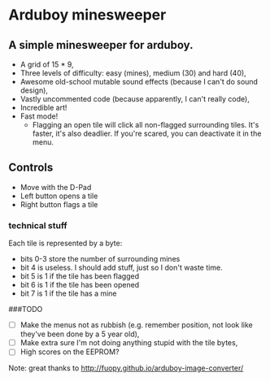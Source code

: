 # Arduboy minesweeper

## A simple minesweeper for arduboy.
- A grid of 15 * 9,
- Three levels of difficulty: easy (mines), medium (30) and hard (40),
- Awesome old-school mutable sound effects (because I can't do sound design),
- Vastly uncommented code (because apparently, I can't really code),
- Incredible art!
- Fast mode!
  - Flagging an open tile will click all non-flagged surrounding tiles. It's faster, it's also deadlier. If you're scared, you can deactivate it in the menu.

## Controls
- Move with the D-Pad
- Left button opens a tile
- Right button flags a tile


### technical stuff
Each tile is represented by a byte:
- bits 0-3 store the number of surrounding mines
- bit 4 is useless. I should add stuff, just so I don't waste time.
- bit 5 is 1 if the tile has been flagged
- bit 6 is 1 if the tile has been opened
- bit 7 is 1 if the tile has a mine

###TODO
- [ ] Make the menus not as rubbish (e.g. remember position, not look like they've been done by a 5 year old),
- [ ] Make extra sure I'm not doing anything stupid with the tile bytes,
- [ ] High scores on the EEPROM?

Note: great thanks to http://fuopy.github.io/arduboy-image-converter/